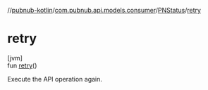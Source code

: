 //[pubnub-kotlin](../../../index.md)/[com.pubnub.api.models.consumer](../index.md)/[PNStatus](index.md)/[retry](retry.md)

# retry

[jvm]\
fun [retry](retry.md)()

Execute the API operation again.
